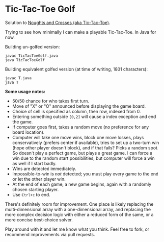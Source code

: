 Tic-Tac-Toe Golf
================

Solution to [Noughts and Crosses (aka Tic-Tac-Toe)](http://codegolf.stackexchange.com/questions/1054/noughts-and-crosses-aka-tic-tac-toe).

Trying to see how minimally I can make a playable Tic-Tac-Toe. In Java for now.

Building un-golfed version:

    javac TicTacToeGolf.java
    java TicTacToeGolf

Building equivalent golfed version (at time of writing, 1801 characters):

    javac T.java
    java T

**Some usage notes:**

* 50/50 chance for who takes first turn. 
* Move of "X" or "O" announced before displaying the game board. 
* Choice of cell is specified as column, then row, indexed from 0. 
* Entering something outside `[0,2]` will cause a index exception and end the game.
* If computer goes first, takes a random move (no preference for any board location).
* Computer will take one move wins, block one move losses, plays conservatively (prefers center if available), tries to set up a two-turn win (hope other player doesn't block), and if that fails? Picks a random spot. So doesn't play a perfect game, but plays a great game. I can force a win due to the random start possibilities, but computer will force a win as well if I start badly. 
* Wins are detected immediately. 
* Impossible-to-win is *not* detected; you must play every game to the end or let the other player win. 
* At the end of each game, a new game begins, again with a randomly chosen starting player.
* Use `Ctrl+c` to end.

There's definitely room for improvement. One place is likely replacing the multi-dimensional array with a one-dimensional array, and replacing the more complex decision logic with either a reduced form of the same, or a more concise best-choice solver.

Play around with it and let me know what you think. Feel free to fork, or recommend improvements via pull requests.
